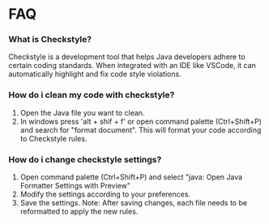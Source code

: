 # FAQ

### What is Checkstyle?

Checkstyle is a development tool that helps Java developers adhere to certain coding standards. When integrated with an IDE like VSCode, it can automatically highlight and fix code style violations.

### How do i clean my code with checkstyle?

1. Open the Java file you want to clean.
2. In windows press 'alt + shif + f' or open command palette (Ctrl+Shift+P) and search for "format document". This will format your code according to Checkstyle rules.

### How do i change checkstyle settings?

1. Open command palette (Ctrl+Shift+P) and select "java: Open Java Formatter Settings with Preview"
2. Modify the settings according to your preferences.
3. Save the settings. Note: After saving changes, each file needs to be reformatted to apply the new rules.
